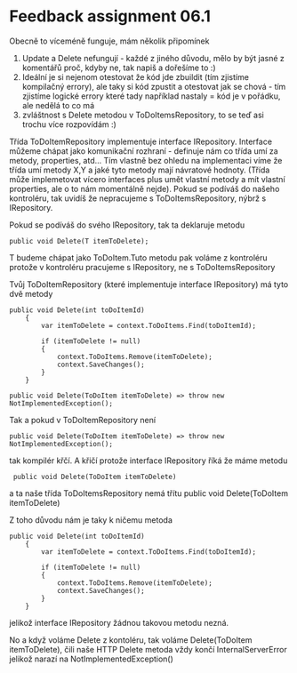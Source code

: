# Feedback assignment 06.1

Obecně to víceméně funguje, mám několik připomínek

1. Update a Delete nefungují - každé z jiného důvodu, mělo by být jasné z komentářů proč, kdyby ne, tak napiš a dořešíme to :)
2. Ideální je si nejenom otestovat že kód jde zbuildit (tím zjistíme kompilačný errory), ale taky si kód zpustit a otestovat jak se chová - tím zjistíme logické errory které tady například nastaly = kód je v pořádku, ale nedělá to co má
3. zvláštnost s Delete metodou v ToDoItemsRepository, to se teď asi trochu více rozpovídám :)

Třída ToDoItemRepository implementuje interface IRepository. Interface můžeme chápat jako komunikační rozhraní - definuje nám co třída umí za metody, properties, atd... Tím vlastně bez ohledu na implementaci víme že třída umí metody X,Y a jaké tyto metody mají návratové hodnoty. (Třída může implemetovat vícero interfaces plus umět vlastní metody a mít vlastní properties, ale o to nám momentálně nejde).
Pokud se podíváš do našeho kontroléru, tak uvidíš že nepracujeme s ToDoItemsRepository, nýbrž s IRepository.

Pokud se podíváš do svého IRepository, tak ta deklaruje metodu
```
public void Delete(T itemToDelete);
```
T budeme chápat jako ToDoItem.Tuto metodu pak voláme z kontroléru protože v kontroléru pracujeme s IRepository, ne s ToDoItemsRepository

Tvůj ToDoItemRepository (které implementuje interface IRepository) má tyto dvě metody

```
public void Delete(int toDoItemId)
    {
        var itemToDelete = context.ToDoItems.Find(toDoItemId);

        if (itemToDelete != null)
        {
            context.ToDoItems.Remove(itemToDelete);
            context.SaveChanges();
        }
    }

public void Delete(ToDoItem itemToDelete) => throw new NotImplementedException();

```

Tak a pokud v ToDoItemRepository není
```
public void Delete(ToDoItem itemToDelete) => throw new NotImplementedException();
```
tak kompilér křčí. A křičí protože interface IRepository říká že máme metodu
```
 public void Delete(ToDoItem itemToDelete)
```
a ta naše třída ToDoItemsRepository nemá třítu public void Delete(ToDoItem itemToDelete)

Z toho důvodu nám je taky k ničemu metoda 
```
public void Delete(int toDoItemId)
    {
        var itemToDelete = context.ToDoItems.Find(toDoItemId);

        if (itemToDelete != null)
        {
            context.ToDoItems.Remove(itemToDelete);
            context.SaveChanges();
        }
    }
```
jelikož interface IRepository žádnou takovou metodu nezná.

No a když voláme Delete z kontoléru, tak voláme Delete(ToDoItem itemToDelete), čili naše HTTP Delete metoda vždy končí InternalServerError jelikož narazí na NotImplementedException()
